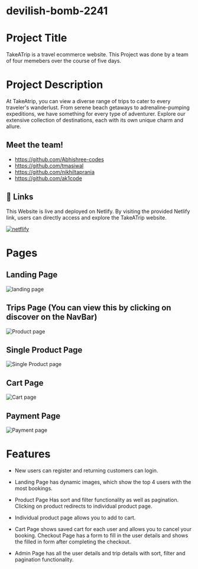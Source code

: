 
# devilish-bomb-2241
# Project Title

TakeATrip is a travel ecommerce website. This Project was done by a team of four memebers over the course of five days.

# Project Description

At TakeAtrip, you can view a diverse range of trips to cater to every traveler's wanderlust. From serene beach getaways to adrenaline-pumping expeditions, we have something for every type of adventurer. Explore our extensive collection of destinations, each with its own unique charm and allure.

## Meet the team!
- https://github.com/Abhishree-codes
- https://github.com/tmasiwal
- https://github.com/nikhiltaprania
- https://github.com/ak1code

## 🔗 Links

This Website is live and deployed on Netlify.
By visiting the provided Netlify link, users can directly access and explore the TakeATrip website.

[![netflify](https://img.shields.io/badge/netflify-blue?style=for-the-badge&logo=netflify&logoColor=white)](https://sunny-cucurucho-f788c1.netlify.app/)

# Pages

## Landing Page 

![landing page](https://res.cloudinary.com/dsixdct6o/image/upload/v1695677906/Screenshot_2023-09-26_at_03.04.20_vkwer4.png)

## Trips Page (You can view this by clicking on discover on the NavBar)

![Product page](https://res.cloudinary.com/dsixdct6o/image/upload/v1695677907/Screenshot_2023-09-26_at_03.05.04_juucpy.png)

## Single Product Page

![Single Product page](https://res.cloudinary.com/dsixdct6o/image/upload/v1695677907/Screenshot_2023-09-26_at_03.05.18_gve4y1.png)

## Cart Page

![Cart page](https://res.cloudinary.com/dsixdct6o/image/upload/v1695677907/Screenshot_2023-09-26_at_03.07.07_gvgx3h.png)

## Payment Page

![Payment page](https://res.cloudinary.com/dsixdct6o/image/upload/v1695677906/Screenshot_2023-09-26_at_03.07.27_z32amz.png)

# Features

- New users can register and returning customers can login.

- Landing Page has dynamic images, which show the top 4 users with the most bookings.

- Product Page Has sort and filter functionality as well as pagination. Clicking on product redirects to individual product page.
  
- Individual product page allows you to add to cart.

- Cart Page shows saved cart for each user and allows you to cancel your booking. Checkout Page has a form to fill in the user details and shows the filled in form after completing the checkout.

- Admin Page has all the user details and trip details with sort, filter and pagination functionality.



